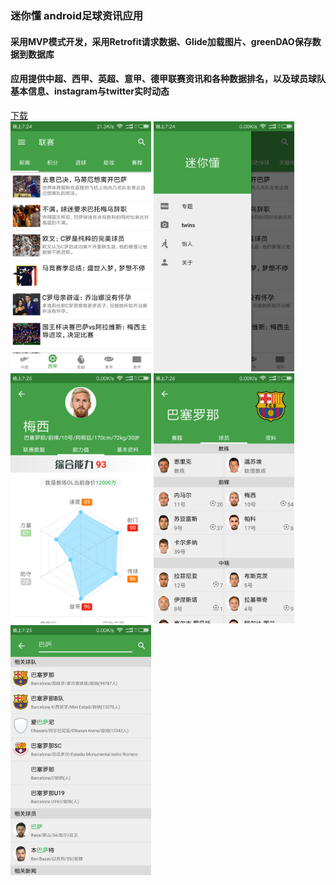 
### 迷你懂 android足球资讯应用

#### 采用MVP模式开发，采用Retrofit请求数据、Glide加载图片、greenDAO保存数据到数据库
#### 应用提供中超、西甲、英超、意甲、德甲联赛资讯和各种数据排名，以及球员球队基本信息、instagram与twitter实时动态
[下载](apk/com.msisuzney.minisoccer.apk)
<br/>
<img src="screenshot1.png" alt="screenshot1" height="400"  />
<img src="screenshot2.png" alt="screenshot2" height="400"   />
<img src="screenshot3.png" alt="screenshot3" height="400" />
<img src="screenshot4.png" alt="screenshot4" height="400"   />
<img src="screenshot5.png" alt="screenshot5" height="400"  />